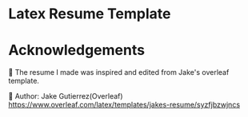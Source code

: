 Latex Resume Template
====================================================================================================================================

Acknowledgements
====================================================================================================================================
📁 The resume I made was inspired and edited from Jake's overleaf template. 

📝 Author: Jake Gutierrez(Overleaf)
https://www.overleaf.com/latex/templates/jakes-resume/syzfjbzwjncs



